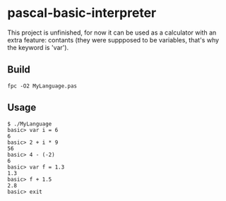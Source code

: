 # pascal-basic-interpreter

This project is unfinished, for now it can be used as a calculator with an extra feature: contants (they were suppposed to be variables, that's why the keyword is 'var').

## Build
`fpc -O2 MyLanguage.pas`

## Usage
```
$ ./MyLanguage
basic> var i = 6
6
basic> 2 + i * 9
56
basic> 4 - (-2)
6
basic> var f = 1.3
1.3
basic> f + 1.5
2.8
basic> exit
```
